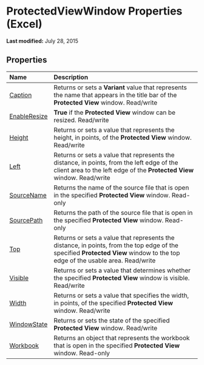 
# ProtectedViewWindow Properties (Excel)

 **Last modified:** July 28, 2015


## Properties



|**Name**|**Description**|
|:-----|:-----|
| [Caption](fe3f8026-71e2-3a5a-9376-7b9d93f97b6f.md)|Returns or sets a  **Variant** value that represents the name that appears in the title bar of the **Protected View** window. Read/write|
| [EnableResize](110c4080-7dea-e34d-224b-47337e5d6777.md)| **True** if the **Protected View** window can be resized. Read/write|
| [Height](32d5baad-2c78-02ad-7814-f703889f8a36.md)|Returns or sets a value that represents the height, in points, of the  **Protected View** window. Read/write|
| [Left](3b5dd250-f727-7653-82fa-2e187d8b625f.md)|Returns or sets a value that represents the distance, in points, from the left edge of the client area to the left edge of the  **Protected View** window. Read/write|
| [SourceName](e5347e6e-b9d4-d3b1-ca41-ba577d836e31.md)|Returns the name of the source file that is open in the specified  **Protected View** window. Read-only|
| [SourcePath](add00cce-b8e9-5a11-b1cb-27ac63798491.md)|Returns the path of the source file that is open in the specified  **Protected View** window. Read-only|
| [Top](8bb9012c-aede-4fd8-6f7d-05537c80ba79.md)|Returns or sets a value that represents the distance, in points, from the top edge of the specified  **Protected View** window to the top edge of the usable area. Read/write|
| [Visible](c0ed44ca-e5d0-4ed0-cc83-ac609a72d21d.md)|Returns or sets a value that determines whether the specified  **Protected View** window is visible. Read/write|
| [Width](ae2e9f08-5d8a-c725-2a9c-3b623c1d36ad.md)|Returns or sets a value that specifies the width, in points, of the specified  **Protected View** window. Read/write|
| [WindowState](9fd61fb6-1804-7eba-d1e3-a42b8500a52e.md)|Returns or sets the state of the specified  **Protected View** window. Read/write|
| [Workbook](379b98f0-b177-7910-4968-ce4ed2f1ca9d.md)|Returns an object that represents the workbook that is open in the specified  **Protected View** window. Read-only|
